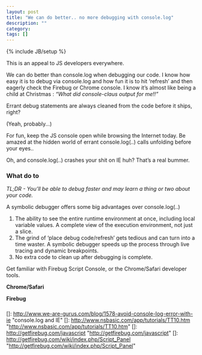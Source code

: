 ```yaml
---
layout: post
title: "We can do better.. no more debugging with console.log"
description: ""
category: 
tags: []
---
```

{% include JB/setup %}

This is an appeal to JS developers everywhere. 

We can do better than console.log when debugging our code. I know how easy it is to debug via console.log and how fun it is to hit ‘refresh’ and then eagerly check the Firebug or Chrome console. I know it’s almost like being a child at Christmas : *“What did console-claus output for me!!”*

Errant debug statements are always cleaned from the code before it ships, right?

(Yeah, probably…)

For fun, keep the JS console open while browsing the Internet today. Be amazed at the hidden world of errant console.log(..) calls unfolding before your eyes..

Oh, and console.log(..) crashes your shit on IE huh? That’s a real bummer. 

### What do to

*TL;DR - You’ll be able to debug faster and may learn a thing or two about your code.*

A symbolic debugger offers some big advantages over console.log(..)

1.  The ability to see the entire runtime environment at once, including local variable values. A complete view of the execution environment, not just a slice.
2.  The grind of ‘place debug code/refresh’ gets tedious and can turn into a time waster. A symbolic debugger speeds up the process through live tracing and dynamic breakpoints.
3.  No extra code to clean up after debugging is complete.

Get familiar with Firebug Script Console,  or the Chrome/Safari developer tools. 

**Chrome/Safari**



**Firebug**





###

 []: http://www.we-are-gurus.com/blog/1578-avoid-console-log-error-with-ie "console.log and IE"
 []: http://www.nsbasic.com/app/tutorials/TT10.htm "http://www.nsbasic.com/app/tutorials/TT10.htm"
 []: http://getfirebug.com/javascript "http://getfirebug.com/javascript"
 []: http://getfirebug.com/wiki/index.php/Script_Panel "http://getfirebug.com/wiki/index.php/Script_Panel"  
